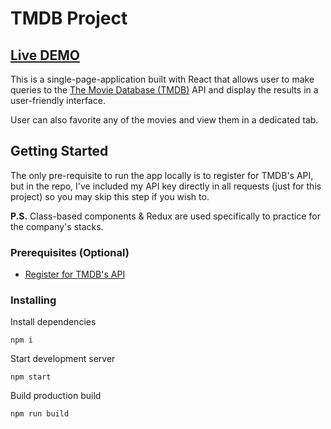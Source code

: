 # TMDB Project

## [Live DEMO](https://tmdb-jason.netlify.app/)

This is a single-page-application built with React that allows user to make queries to the [The Movie Database (TMDB)](https://www.themoviedb.org/) API and display the results in a user-friendly interface. 

User can also favorite any of the movies and view them in a dedicated tab.  


## Getting Started

The only pre-requisite to run the app locally is to register for TMDB's API, but in the repo, I've included my API key directly in all requests (just for this project) so you may skip this step if you wish to. 

**P.S.** Class-based components & Redux are used specifically to practice for the company's stacks. 

### Prerequisites (Optional)

- [Register for TMDB's API](https://www.themoviedb.org/documentation/api)

### Installing

Install dependencies

    npm i 

Start development server 

    npm start


Build production build

    npm run build

